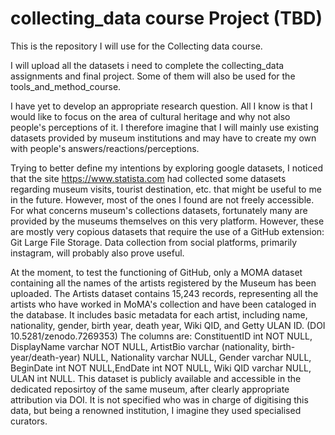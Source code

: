 # collecting_data course Project (TBD)

This is the repository I will use for the Collecting data course.

I will upload all the datasets i need to complete the collecting_data assignments and final project. Some of them will also be used for the tools_and_method_course.

I have yet to develop an appropriate research question. All I know is that I would like to focus on the area of cultural heritage and why not also people's perceptions of it. I therefore imagine that I will mainly use existing datasets provided by museum institutions and may have to create my own with people's answers/reactions/perceptions.

Trying to better define my intentions by exploring google datasets, I noticed that the site https://www.statista.com had collected some datasets regarding museum visits, tourist destination, etc. that might be useful to me in the future. However, most of the ones I found are not freely accessible. 
For what concerns museum's collections datasets, fortunately many are provided by the museums themselves on this very platform. However, these are mostly very copious datasets that require the use of a GitHub extension: Git Large File Storage.
Data collection from social platforms, primarily instagram, will probably also prove useful. 


At the moment, to test the functioning of GitHub, only a MOMA dataset containing all the names of the artists registered by the Museum has been uploaded. 
The Artists dataset contains 15,243 records, representing all the artists who have worked in MoMA's collection and have been cataloged in the database. It includes basic metadata for each artist, including name, nationality, gender, birth year, death year, Wiki QID, and Getty ULAN ID. (DOI 10.5281/zenodo.7269353) The columns are: ConstituentID int NOT NULL, DisplayName varchar NOT NULL, ArtistBio varchar (nationality, birth-year/death-year) NULL, Nationality varchar NULL, Gender varchar NULL, BeginDate int NOT NULL,EndDate int NOT NULL, Wiki QID varchar NULL, ULAN int NULL. 
This dataset is publicly available and accessible in the dedicated reposirtoy of the same museum, after clearly appropriate attribution via DOI. It is not specified who was in charge of digitising this data, but being a renowned institution, I imagine they used specialised curators.
